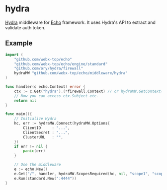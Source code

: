 # hydra
[Hydra](https://github.com/ory/hydra) middleware for [Echo](https://github.com/webx-top/echo) framework.
It uses Hydra's API to extract and validate auth token.

## Example

``` go
import (
    "github.com/webx-top/echo"
    "github.com/webx-top/echo/engine/standard"
    "github.com/ory/hydra/firewall"
    hydraMW "github.com/webx-top/echo/middleware/hydra"
)

func handler(c echo.Context) error {
	ctx := c.Get("hydra").(*firewall.Context) // or hydraMW.GetContext(c)
	// Now you can access ctx.Subject etc.
	return nil
}

func main(){
	// Initialize Hydra
	hc, err := hydraMW.Connect(hydraMW.Options{
		ClientID     : "...",
		ClientSecret : "...",
		ClusterURL   : "",
	})
	if err != nil {
		panic(err)
	}

	// Use the middleware
 	e := echo.New()
	e.Get("/", handler, hydraMW.ScopesRequired(hc, nil, "scope1", "scope2"))
	e.Run(standard.New(":4444"))
}
```
